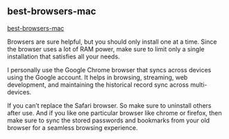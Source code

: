 ## best-browsers-mac

[best-browsers-mac](https://browserhow.com/best-browsers-mac/)

Browsers are sure helpful, but you should only install one at a time. Since the browser uses a lot of RAM power, make sure to limit only a single installation that satisfies all your needs.

I personally use the Google Chrome browser that syncs across devices using the Google account. It helps in browsing, streaming, web development, and maintaining the historical record sync across multi-devices.

If you can’t replace the Safari browser. So make sure to uninstall others after use. And if you like one particular browser like chrome or firefox, then make sure to sync the stored passwords and bookmarks from your old browser for a seamless browsing experience.
